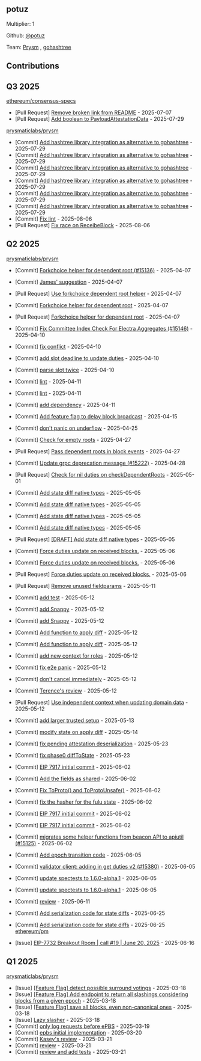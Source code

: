
## potuz
Multiplier: 1

Github: [@potuz](https://github.com/potuz)

Team: [Prysm](https://github.com/Prysmaticlabs/Prysm/pulls?q=author%3Apotuz) , [gohashtree](https://github.com/prysmaticlabs/gohashtree/pulls?q=author%3Apotuz)

## Contributions

## Q3 2025


[ethereum/consensus-specs](https://github.com/ethereum/consensus-specs)
* [Pull Request] [Remove broken link from README](https://github.com/ethereum/consensus-specs/pull/4431) - 2025-07-07
* [Pull Request] [Add boolean to PayloadAttestationData](https://github.com/ethereum/consensus-specs/pull/4473) - 2025-07-29

[prysmaticlabs/prysm](https://github.com/prysmaticlabs/prysm)
* [Commit] [Add hashtree library integration as alternative to gohashtree](https://github.com/OffchainLabs/prysm/commit/1b98d8c202a57a39a639c703bab7190c967943db) - 2025-07-29
* [Commit] [Add hashtree library integration as alternative to gohashtree](https://github.com/OffchainLabs/prysm/commit/d28138298a3931e05baab345992be894dc264eb2) - 2025-07-29
* [Commit] [Add hashtree library integration as alternative to gohashtree](https://github.com/OffchainLabs/prysm/commit/b3ab7b8be5980d5c218c8228e5499574bdce092a) - 2025-07-29
* [Commit] [Add hashtree library integration as alternative to gohashtree](https://github.com/OffchainLabs/prysm/commit/9ee32cc241e58a52c3aa4a218bdb236c1c96c619) - 2025-07-29
* [Commit] [Add hashtree library integration as alternative to gohashtree](https://github.com/OffchainLabs/prysm/commit/8edc762f750a6d78fd2557318f23008d8b62afe1) - 2025-07-29
* [Commit] [Add hashtree library integration as alternative to gohashtree](https://github.com/OffchainLabs/prysm/commit/b84c383a2532d1508ae7d0ba4b586b566cafe87d) - 2025-07-29
* [Commit] [Fix lint](https://github.com/OffchainLabs/prysm/commit/8beab2928a4b3359749b6f8a328b64882c862e64) - 2025-08-06
* [Pull Request] [Fix race on ReceibeBlock](https://github.com/OffchainLabs/prysm/pull/15565) - 2025-08-06
## Q2 2025


[prysmaticlabs/prysm](https://github.com/prysmaticlabs/prysm)
* [Commit] [Forkchoice helper for dependent root (#15136)](https://github.com/prysmaticlabs/prysm/commit/0d7d9bd5fc1cd2c51ee37f25b2cd578893c455c9) - 2025-04-07
* [Commit] [James' suggestion](https://github.com/prysmaticlabs/prysm/commit/4e4700b9be34d7dbfd36f58e2606b39f480a0fcc) - 2025-04-07
* [Pull Request] [Use forkchoice dependent root helper](https://github.com/prysmaticlabs/prysm/pull/15137) - 2025-04-07
* [Commit] [Forkchoice helper for dependent root](https://github.com/prysmaticlabs/prysm/commit/b4ed6ab4558555d337c0a942cbf44ad7fe94cef2) - 2025-04-07
* [Pull Request] [Forkchoice helper for dependent root](https://github.com/prysmaticlabs/prysm/pull/15136) - 2025-04-07
* [Commit] [Fix Committee Index Check For Electra Aggregates (#15146)](https://github.com/OffchainLabs/prysm/commit/81019ef17396ec46bb413cd5f325df79f5adcd56) - 2025-04-10
* [Commit] [fix conflict](https://github.com/OffchainLabs/prysm/commit/f60394e6758da7785b7606e1df4d584400a44d8b) - 2025-04-10
* [Commit] [add slot deadline to update duties](https://github.com/OffchainLabs/prysm/commit/2d5ad13545f71d0c98fa26ff27789a2d74bb89c4) - 2025-04-10
* [Commit] [parse slot twice](https://github.com/OffchainLabs/prysm/commit/d6f44bb0825e3634c93e669bc158b3dcdbbaa67f) - 2025-04-10
* [Commit] [lint](https://github.com/OffchainLabs/prysm/commit/1b6beec4f56e6b307e18a10dcb16d9437bc7fda6) - 2025-04-11
* [Commit] [lint](https://github.com/OffchainLabs/prysm/commit/0b93ca341ae760027ac751ce9003b1c6b9e2c0d8) - 2025-04-11
* [Commit] [add dependency](https://github.com/OffchainLabs/prysm/commit/44499216aa1d8ac659e8f1a533da4a02fc6c4e0f) - 2025-04-11
* [Commit] [Add feature flag to delay block broadcast](https://github.com/OffchainLabs/prysm/commit/0c69601014aa30a9abf5c2167968ab4cfc74c46b) - 2025-04-15
* [Commit] [don't panic on underflow](https://github.com/OffchainLabs/prysm/commit/aa06ce5e0e227b8240788e3b52cb38757420da7f) - 2025-04-25
* [Commit] [Check for empty roots](https://github.com/OffchainLabs/prysm/commit/39133cad8d3af8c2e70ddd519ae1b1d3757f22d3) - 2025-04-27
* [Pull Request] [Pass dependent roots in block events](https://github.com/OffchainLabs/prysm/pull/15227) - 2025-04-27
* [Commit] [Update grpc deprecation message (#15222)](https://github.com/OffchainLabs/prysm/commit/efaf6649e7b88cf1b90ba3c8536d5c509ce93858) - 2025-04-28
* [Pull Request] [Check for nil duties on checkDependentRoots](https://github.com/OffchainLabs/prysm/pull/15241) - 2025-05-01
* [Commit] [Add state diff native types](https://github.com/OffchainLabs/prysm/commit/c461552ccad99865c024a4ee33be266f497233cc) - 2025-05-05
* [Commit] [Add state diff native types](https://github.com/OffchainLabs/prysm/commit/d9f600165bbbdfca551c6d930fc81c6356e41aad) - 2025-05-05
* [Commit] [Add state diff native types](https://github.com/OffchainLabs/prysm/commit/0c8c7c1082bd8def9bfd9eaa90973ba266f6f006) - 2025-05-05
* [Commit] [Add state diff native types](https://github.com/OffchainLabs/prysm/commit/5a7298e2c5f3fdbc3d98970058bad3d2ff7b85d6) - 2025-05-05
* [Pull Request] [[DRAFT] Add state diff native types](https://github.com/OffchainLabs/prysm/pull/15250) - 2025-05-05
* [Commit] [Force duties update on received blocks.](https://github.com/OffchainLabs/prysm/commit/d8d859ddfcc5e103d18dda07d1c27eb3315f852d) - 2025-05-06
* [Commit] [Force duties update on received blocks.](https://github.com/OffchainLabs/prysm/commit/046d1211671ade64797349d7e9ffecac6b724b5c) - 2025-05-06
* [Pull Request] [Force duties update on received blocks.](https://github.com/OffchainLabs/prysm/pull/15251) - 2025-05-06
* [Pull Request] [Remove unused fieldparams](https://github.com/OffchainLabs/prysm/pull/15263) - 2025-05-11
* [Commit] [add test](https://github.com/OffchainLabs/prysm/commit/fe9abaedcaa415291b9dcfff38a1b960383cafef) - 2025-05-12
* [Commit] [add Snappy](https://github.com/OffchainLabs/prysm/commit/8fc27953e31baeafdcf154ce88096f9fefd3c8a0) - 2025-05-12
* [Commit] [add Snappy](https://github.com/OffchainLabs/prysm/commit/147dbe3a51d4e95ffaf3d6c0eca963773e376cd2) - 2025-05-12
* [Commit] [Add function to apply diff](https://github.com/OffchainLabs/prysm/commit/d3986fe59c7bc8ffa6d89bbe18fb34738234adac) - 2025-05-12
* [Commit] [Add function to apply diff](https://github.com/OffchainLabs/prysm/commit/594851b98b9726c0ad140c6fec06c26cf83739c3) - 2025-05-12
* [Commit] [add new context for roles](https://github.com/OffchainLabs/prysm/commit/b32a569043cb028f987c9fd78e2a371cadb3eed2) - 2025-05-12
* [Commit] [fix e2e panic](https://github.com/OffchainLabs/prysm/commit/8d340fff03747df5e1d8b47efccca780fbadbfdf) - 2025-05-12
* [Commit] [don't cancel immediately](https://github.com/OffchainLabs/prysm/commit/625e4714fe6900e7ee24ca5f863eb2d76db553e7) - 2025-05-12
* [Commit] [Terence's review](https://github.com/OffchainLabs/prysm/commit/2a648db72e38c1f1e3df365f78037d0401dac9fa) - 2025-05-12
* [Pull Request] [Use independent context when updating domain data](https://github.com/OffchainLabs/prysm/pull/15268) - 2025-05-12
* [Commit] [add larger trusted setup](https://github.com/OffchainLabs/prysm/commit/13ff5ec592aa4fc3b65638beac75a24dacac7c16) - 2025-05-13
* [Commit] [modify state on apply diff](https://github.com/OffchainLabs/prysm/commit/a6d838c991a647b592a06ac76167fc9377fe909a) - 2025-05-14
* [Commit] [fix pending attestation deserialization](https://github.com/OffchainLabs/prysm/commit/d169864159ce8562d86e074568d50a18830b1fd1) - 2025-05-23
* [Commit] [fix phase0 diffToState](https://github.com/OffchainLabs/prysm/commit/7e76be4472791dc8f20ee1fdb706a93d6c11cd0b) - 2025-05-23
* [Commit] [EIP 7917 initial commit](https://github.com/OffchainLabs/prysm/commit/5f7a26394749f213c930e4bc758f975e0d237216) - 2025-06-02
* [Commit] [Add the fields as shared](https://github.com/OffchainLabs/prysm/commit/d518a9fe89b529a69097c736ea1910df1e055807) - 2025-06-02
* [Commit] [Fix ToProto() and ToProtoUnsafe()](https://github.com/OffchainLabs/prysm/commit/e8cf6ce0515c3fef29c5e67280b39e026b6acaa5) - 2025-06-02
* [Commit] [fix the hasher for the fulu state](https://github.com/OffchainLabs/prysm/commit/681b6e5fd4d23f6465af224a492468adebf9ab08) - 2025-06-02
* [Commit] [EIP 7917 initial commit](https://github.com/OffchainLabs/prysm/commit/c346ccae7720ed7f1f6b29282a4fc3614a4607a8) - 2025-06-02
* [Commit] [EIP 7917 initial commit](https://github.com/OffchainLabs/prysm/commit/e54808de9153886c3c1b1409981c927fbb29df0e) - 2025-06-02
* [Commit] [migrates some helper functions from beacon API to apiutil (#15125)](https://github.com/OffchainLabs/prysm/commit/4a1c627f6fc92e9b0df7eb4c956240b16aa455b8) - 2025-06-02
* [Commit] [Add epoch transition code](https://github.com/OffchainLabs/prysm/commit/df51cf9c1834e8705ed3ef993fc26dc76fa5e591) - 2025-06-05
* [Commit] [validator client: adding in get duties v2 (#15380)](https://github.com/OffchainLabs/prysm/commit/8c324cc491e053642f36f6878c74e4c06902d273) - 2025-06-05
* [Commit] [update spectests to 1.6.0-alpha.1](https://github.com/OffchainLabs/prysm/commit/087eb17ac23a4965711ac1f418ec415d92389231) - 2025-06-05
* [Commit] [update spectests to 1.6.0-alpha.1](https://github.com/OffchainLabs/prysm/commit/b4751120dddee45106736bc9f05766638fa658bd) - 2025-06-05
* [Commit] [review](https://github.com/OffchainLabs/prysm/commit/4323478a466550759b26dea2641a3f7a25560f24) - 2025-06-11

* [Commit] [Add serialization code for state diffs](https://github.com/OffchainLabs/prysm/commit/007db8d3c6eff62502124704b5de82f75f357512) - 2025-06-25
* [Commit] [Add serialization code for state diffs](https://github.com/OffchainLabs/prysm/commit/20bcd2037c75e3b8c1c4498e24392f03968747c0) - 2025-06-25
[ethereum/pm](https://github.com/ethereum/pm)
* [Issue] [EIP-7732 Breakout Room | call #19 |  June 20, 2025](https://github.com/ethereum/pm/issues/1575) - 2025-06-16
## Q1 2025

[prysmaticlabs/prysm](https://github.com/prysmaticlabs/prysm)
* [Issue] [[Feature Flag] detect possible surround votings](https://github.com/prysmaticlabs/prysm/issues/15069) - 2025-03-18
* [Issue] [[Feature Flag] Add endpoint to return all slashings considering blocks from a given epoch](https://github.com/prysmaticlabs/prysm/issues/15068) - 2025-03-18
* [Issue] [[Feature Flag] save all blocks, even non-canonical ones](https://github.com/prysmaticlabs/prysm/issues/15067) - 2025-03-18
* [Issue] [Lazy slasher](https://github.com/prysmaticlabs/prysm/issues/15066) - 2025-03-18
* [Commit] [only log requests before ePBS](https://github.com/prysmaticlabs/prysm/commit/f9feb4276ac7ab8f620a89f5740f03e19f933edf) - 2025-03-19
* [Commit] [epbs initial implementation](https://github.com/prysmaticlabs/prysm/commit/d6978e64f1121d1db51421048b042adc3636fa3d) - 2025-03-20
* [Commit] [Kasey's review](https://github.com/prysmaticlabs/prysm/commit/b163560c941a8d5ba3d128d3cacea89c0da86cf2) - 2025-03-21
* [Commit] [review](https://github.com/prysmaticlabs/prysm/commit/3fff01f6cb9074adb77a8ba89c51c686d8a8be40) - 2025-03-21
* [Commit] [review and add tests](https://github.com/prysmaticlabs/prysm/commit/82b844ffe96f7f6fca4db3c2b712528d85839ddc) - 2025-03-21
